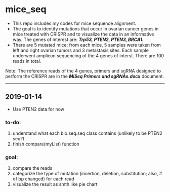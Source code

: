 # mice_seq
* This repo includes my codes for mice sequence alignment. 
* The goal is to identify mutations that occur in ovarian cancer genes in mice treated with CRISPR and to visualize the data in an informative way. The genes of interest are: ***Trp53, PTEN2, PTEN3, BRCA1.***
* There are 5 mutated mice; from each mice, 5 samples were taken from left and right ovarian tumors and 3 metastasis sites. Each sample underwent amplicon sequencing of the 4 genes of interst. There are 100 reads in total. 

Note: The reference reads of the 4 genes, primers and sgRNA designed to perform the CRISPR are in the ***MiSeq Primers and sgRNAs.docx*** document. 



_______________________________

## 2019-01-14
* Use PTEN2 data for now
### to-do:
1. understand what each bio.seq.seq class contains (unlikely to be PTEN2 seq?)
2. finish compare(myList) function
### goal:
1. compare the reads
1. categorize the type of mutation (insertion, deletion, substitution; also, # of bp changed) for each read
1. visualize the result as smth like pie chart

